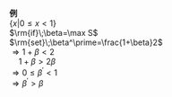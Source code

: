 **例**  
$\{x|0\leq x<1\}$  
$\rm{if}\;\beta=\max S$  
$\rm{set}\;\beta^\prime=\frac{1+\beta}2$  
$\Rightarrow 1+\beta<2$  
$\quad1+\beta>2\beta$  
$\Rightarrow 0\leq \beta^\prime<1$  
$\Rightarrow\beta^\prime>\beta$  
